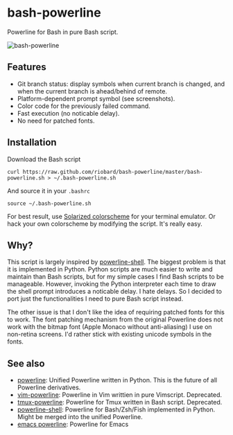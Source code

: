 # bash-powerline

Powerline for Bash in pure Bash script. 

![bash-powerline](https://raw.github.com/riobard/bash-powerline/master/screenshots/bash-powerline.png)

## Features

* Git branch status: display symbols when current branch is changed, and when
  the current branch is ahead/behind of remote. 
* Platform-dependent prompt symbol (see screenshots).
* Color code for the previously failed command.
* Fast execution (no noticable delay).
* No need for patched fonts. 


## Installation

Download the Bash script

    curl https://raw.github.com/riobard/bash-powerline/master/bash-powerline.sh > ~/.bash-powerline.sh

And source it in your `.bashrc`

    source ~/.bash-powerline.sh

For best result, use [Solarized
colorscheme](https://github.com/altercation/solarized) for your terminal
emulator. Or hack your own colorscheme by modifying the script. It's really
easy.


## Why?

This script is largely inspired by
[powerline-shell](https://github.com/milkbikis/powerline-shell). The biggest
problem is that it is implemented in Python. Python scripts are much easier to
write and maintain than Bash scripts, but for my simple cases I find Bash
scripts to be manageable. However, invoking the Python interpreter each time to
draw the shell prompt introduces a noticable delay. I hate delays. So I decided
to port just the functionalities I need to pure Bash script instead. 

The other issue is that I don't like the idea of requiring patched fonts for
this to work. The font patching mechanism from the original Powerline does not
work with the bitmap font (Apple Monaco without anti-aliasing) I use on
non-retina screens. I'd rather stick with existing unicode symbols in the fonts.


## See also
* [powerline](https://github.com/Lokaltog/powerline): Unified Powerline
  written in Python. This is the future of all Powerline derivatives. 
* [vim-powerline](https://github.com/Lokaltog/vim-powerline): Powerline in Vim
  writtien in pure Vimscript. Deprecated.
* [tmux-powerline](https://github.com/erikw/tmux-powerline): Powerline for Tmux
  written in Bash script. Deprecated.
* [powerline-shell](https://github.com/milkbikis/powerline-shell): Powerline for
  Bash/Zsh/Fish implemented in Python. Might be merged into the unified
  Powerline. 
* [emacs powerline](https://github.com/milkypostman/powerline): Powerline for
  Emacs

